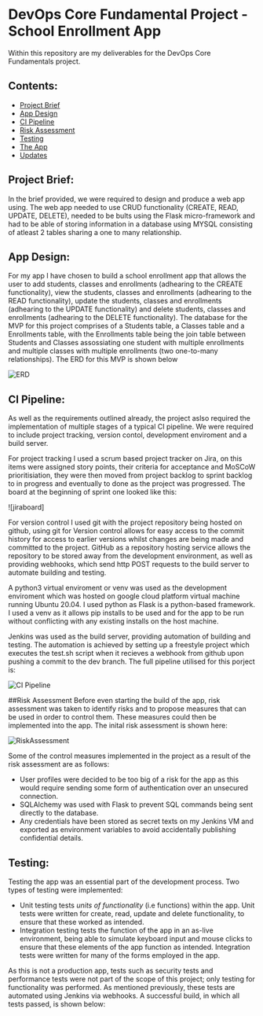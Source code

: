 # DevOps Core Fundamental Project - School Enrollment App
Within this repository are my deliverables for the DevOps Core Fundamentals project.

## Contents:
* [Project Brief](#Project-Brief)  
* [App Design](#App-Design)
* [CI Pipeline](#CI-Pipeline)  
* [Risk Assessment](#Risk-Assessment)
* [Testing](#Testing)
* [The App](#The-App)
* [Updates](#Updates)

## Project Brief:  
In the brief provided, we were required to design and produce a web app using. The web app needed to use CRUD functionality (CREATE, READ, UPDATE, DELETE), needed to be bults using the Flask micro-framework and had to be able of storing information in a database using MYSQL consisting of atleast 2 tables sharing a one to many relationship.

## App Design:
For my app I have chosen to build a school enrollment app that allows the user to add students, classes and enrollments (adhearing to the CREATE functionality), view the students, classes and enrollments (adhearing to the READ functionality), update the students, classes and enrollments (adhearing to the UPDATE functionality) and delete students, classes and enrollments (adhearing to the DELETE functionality). The database for the MVP for this project comprises of a Students table, a Classes table and a Enrollments table, with the Enrollments table being the join table between Students and Classes assossiating one student with multiple enrollments and multiple classes with multiple enrollments (two one-to-many relationships). The ERD for this MVP is shown below 

![ERD](https://github.com/Christian-Sav/QA_Project/blob/feature/Figures/ERD%20Version%201.png)

## CI Pipeline: 
As well as the requirements outlined already, the project aslso required the implementation of multiple stages of a typical CI pipeline. We were required to include project tracking, version contol, development enviroment and a build server. 

For project tracking I used a scrum based project tracker on Jira, on this items were assigned story points, their criteria for acceptance and MoSCoW prioritisiation, they were then moved from project backlog to sprint backlog to in progress and eventually to done as the project was progressed. The board at the beginning of sprint one looked like this:

![jiraboard]

For version control I used git with the project repository being hosted on github, using git for Version control allows for easy access to the commit history for access to earlier versions whilst changes are being made and committed to the project. GitHub as a repository hosting service allows the repository to be stored away from the development environment, as well as providing webhooks, which send http POST requests to the build server to automate building and testing.

A python3 virtual enviroment or venv was used as the development enviroment which was hosted on google cloud platform virtual machine running Ubuntu 20.04. I used python as Flask is a python-based framework. I used a venv as it allows pip installs to be used and for the app to be run without conflicting with any existing installs on the host machine. 

Jenkins was used as the build server, providing automation of building and testing. The automation is achieved by setting up a freestyle project which executes the test.sh script when it recieves a webhook from github upon pushing a commit to the dev branch. The full pipeline utilised for this porject is:

![CI Pipeline](https://github.com/Christian-Sav/QA_Project/blob/feature/Figures/CI%20Pipeline.png)

##Risk Assessment
Before even starting the build of the app, risk assessment was taken to identify risks and to propose measures that can be used in order to control them. These measures could then be implemented into the app. The inital risk assessment is shown here: 

![RiskAssessment](https://github.com/Christian-Sav/QA_Project/blob/feature/Figures/Risk%20Assessment.png)

Some of the control measures implemented in the project as a result of the risk assessment are as follows:  
* User profiles were decided to be too big of a risk for the app as this would require sending some form of authentication over an unsecured connection.  
* SQLAlchemy was used with Flask to prevent SQL commands being sent directly to the database.  
* Any credentials have been stored as secret texts on my Jenkins VM and exported as environment variables to avoid accidentally publishing confidential details. 

## Testing:  
Testing the app was an essential part of the development process. Two types of testing were implemented:  
* Unit testing tests _units of functionality_ (i.e functions) within the app. Unit tests were written for create, read, update and delete functionality, to ensure that these worked as intended.
* Integration testing tests the function of the app in an as-live environment, being able to simulate keyboard input and mouse clicks to ensure that these elements of the app function as intended. Integration tests were written for many of the forms employed in the app.  

As this is not a production app, tests such as security tests and performance tests were not part of the scope of this project; only testing for functionality was performed. As mentioned previously, these tests are automated using Jenkins via webhooks. A successful build, in which all tests passed, is shown below:  
